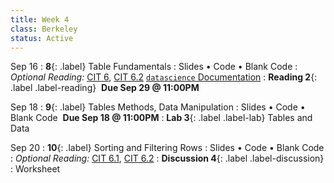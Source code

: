 ```yaml
---
title: Week 4 
class: Berkeley
status: Active
---
```


Sep 16
: **8**{: .label} Table Fundamentals 
   : Slides &#8226; Code &#8226; Blank Code
: *Optional Reading:* [CIT 6](https://inferentialthinking.com/chapters/06/Tables.html), [CIT 6.2](https://inferentialthinking.com/chapters/06/2/Selecting_Rows.html) [`datascience` Documentation](http://data8.org/datascience/tutorial.html#creating-a-table)
: **Reading 2**{: .label .label-reading} &nbsp;**Due Sep 29 @ 11:00PM**


Sep 18
: **9**{: .label} Tables Methods, Data Manipulation
  : Slides &#8226; Code &#8226; Blank Code &nbsp;**Due Sep 18 @ 11:00PM**
: **Lab 3**{: .label .label-lab} Tables and Data 


Sep 20 
: **10**{: .label} Sorting and Filtering Rows
  : Slides &#8226; Code &#8226; Blank Code 
: *Optional Reading:* [CIT 6.1](https://inferentialthinking.com/chapters/06/1/Sorting_Rows.html), [CIT 6.2](https://inferentialthinking.com/chapters/06/1/Sorting_Rows.html)
: **Discussion 4**{: .label .label-discussion}
  : Worksheet 
  <!--&#8226;[Solutions](./assignments/disc01-sols.pdf) -->
